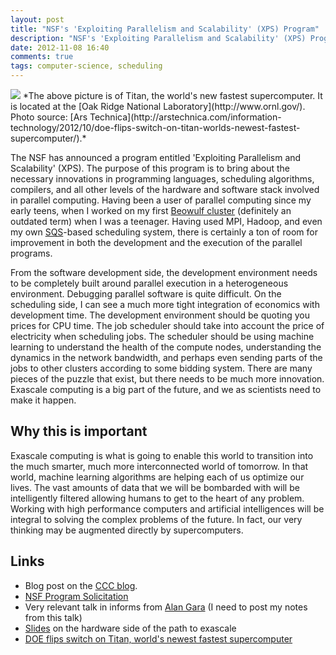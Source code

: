 ```yaml
---
layout: post
title: "NSF's 'Exploiting Parallelism and Scalability' (XPS) Program"
description: "NSF's 'Exploiting Parallelism and Scalability' (XPS) Program"
date: 2012-11-08 16:40
comments: true
tags: computer-science, scheduling
---
```



<img src="https://s3.amazonaws.com/stevejb_blog_content/Titan_2012-P03156_3000-640x391.jpg">
*The above picture is of Titan, the world's new fastest supercomputer. It is located at the [Oak Ridge National Laboratory](http://www.ornl.gov/). Photo source: [Ars Technica](http://arstechnica.com/information-technology/2012/10/doe-flips-switch-on-titan-worlds-newest-fastest-supercomputer/).*


The NSF has announced a program entitled 'Exploiting Parallelism and Scalability' (XPS). The purpose of this program is to bring about the necessary innovations in programming languages, scheduling algorithms, compilers, and all other levels of the hardware and software stack involved in parallel computing. Having been a user of parallel computing since my early teens, when I worked on my first [Beowulf cluster](http://en.wikipedia.org/wiki/Beowulf_cluster) (definitely an outdated term) when I was a teenager. Having used MPI, Hadoop, and even my own [SQS](http://aws.amazon.com/sqs/)-based scheduling system, there is certainly a ton of room for improvement in both the development and the execution of the parallel programs.

From the software development side, the development environment needs to be completely built around parallel execution in a heterogeneous environment. Debugging parallel software is quite difficult. On the scheduling side, I can see a much more tight integration of economics with development time. The development environment should be quoting you prices for CPU time. The job scheduler should take into account the price of electricity when scheduling jobs. The scheduler should be using machine learning to understand the health of the compute nodes, understanding the dynamics in the network bandwidth, and perhaps even sending parts of the jobs to other clusters according to some bidding system. There are many pieces of the puzzle that exist, but there needs to be much more innovation. Exascale computing is a big part of the future, and we as scientists need to make it happen.

## Why this is important ##
Exascale computing is what is going to enable this world to transition into the much smarter, much more interconnected world of tomorrow. In that world, machine learning algorithms are helping each of us optimize our lives. The vast amounts of data that we will be bombarded with will be intelligently filtered allowing humans to get to the heart of any problem. Working with high performance computers and artificial intelligences will be integral to solving the complex problems of the future. In fact, our very thinking may be augmented directly by supercomputers.

## Links ##

+ Blog post on the [CCC blog](http://www.cccblog.org/2012/10/23/nsf-announces-exploiting-parallelism-and-scalability-xps-program/?utm_source=feedburner&utm_medium=feed&utm_campaign=Feed%3A+cccblog%2FwDnv+%28CCC+Blog%29). 
+ [NSF Program Solicitation](http://www.nsf.gov/pubs/2013/nsf13507/nsf13507.htm?WT.mc_id=USNSF_25&WT.mc_ev=click)
+ Very relevant talk in informs from [Alan Gara](http://meetings2.informs.org/phoenix2012/plenaries.html#gara) (I need to post my notes from this talk)
+ [Slides](http://www.physik.uni-regensburg.de/forschung/wettig/workshops/APQ_April2010/talks/20100414%20lQCD%20RegensburgSteinmacher-Burowv07.pdf) on the hardware side of the path to exascale
+ [DOE flips switch on Titan, world's newest fastest supercomputer](http://arstechnica.com/information-technology/2012/10/doe-flips-switch-on-titan-worlds-newest-fastest-supercomputer/)


